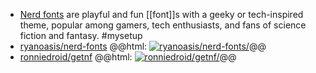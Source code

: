 - [Nerd fonts](https://www.nerdfonts.com/) are playful and fun [[font]]s with a geeky or tech-inspired theme, popular among gamers, tech enthusiasts, and fans of science fiction and fantasy. #mysetup
- [ryanoasis/nerd-fonts](https://github.com/ryanoasis/nerd-fonts)
  @@html: <a href="https://github.com/ryanoasis/nerd-fonts/"><img src="https://github-readme-stats-astronomer.vercel.app/api/pin/?username=ryanoasis&repo=nerd-fonts&theme=tokyonight" alt="ryanoasis/nerd-fonts/"/></a>@@
- [ronniedroid/getnf](https://github.com/ronniedroid/getnf)
  @@html: <a href="https://github.com/ronniedroid/getnf/"><img src="https://github-readme-stats-astronomer.vercel.app/api/pin/?username=ronniedroid&repo=getnf&theme=tokyonight" alt="ronniedroid/getnf/"/></a>@@